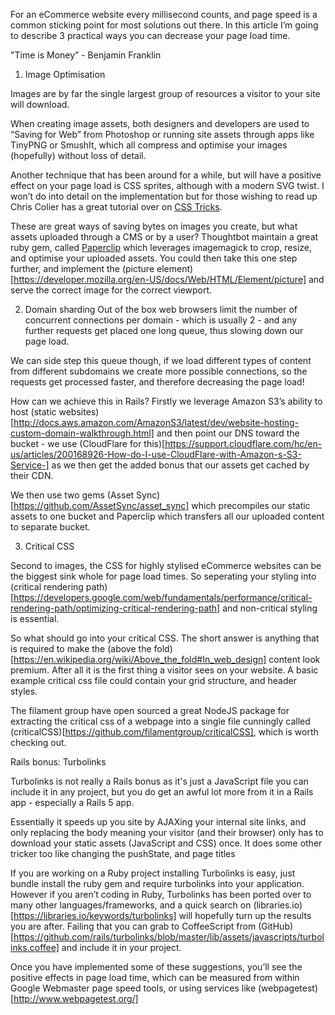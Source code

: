 For an eCommerce website every millisecond counts, and page speed is a common sticking point for most solutions out there. In this article I’m going to describe 3 practical ways you can decrease your page load time.

"Time is Money” - Benjamin Franklin

1. Image Optimisation

Images are by far the single largest group of resources a visitor to your site will download.

When creating image assets, both designers and developers are used to “Saving for Web” from Photoshop or running site assets through apps like TinyPNG or SmushIt, which all compress and optimise your images (hopefully) without loss of detail.

Another technique that has been around for a while, but will have a positive effect on your page load is CSS sprites, although with a modern SVG twist. I won’t do into detail on the implementation but for those wishing to read up Chris Colier has a great tutorial over on [CSS Tricks](https://css-tricks.com/svg-sprites-use-better-icon-fonts/).

These are great ways of saving bytes on images you create, but what assets uploaded through a CMS or by a user? Thoughtbot maintain a great ruby gem, called [Paperclip](https://github.com/thoughtbot/paperclip) which leverages imagemagick to crop, resize, and optimise your uploaded assets. You could then take this one step further, and implement the (picture element)[https://developer.mozilla.org/en-US/docs/Web/HTML/Element/picture] and serve the correct image for the correct viewport.

2. Domain sharding
Out of the box web browsers limit the number of concurrent connections per domain - which is usually 2 - and any further requests get placed one long queue, thus slowing down our page load.

We can side step this queue though, if we load different types of content from different subdomains we create more possible connections, so the requests get processed faster, and therefore decreasing the page load!

How can we achieve this in Rails? Firstly we leverage Amazon S3’s ability to host (static websites)[http://docs.aws.amazon.com/AmazonS3/latest/dev/website-hosting-custom-domain-walkthrough.html] and then point our DNS toward the bucket - we use (CloudFlare for this)[https://support.cloudflare.com/hc/en-us/articles/200168926-How-do-I-use-CloudFlare-with-Amazon-s-S3-Service-] as we then get the added bonus that our assets get cached by their CDN.

We then use two gems (Asset Sync)[https://github.com/AssetSync/asset_sync] which precompiles our static assets to one bucket and Paperclip which transfers all our uploaded content to separate bucket.

3. Critical CSS

Second to images, the CSS for highly stylised eCommerce websites can be the biggest sink whole for  page load times. So seperating your styling into (critical rendering path)[https://developers.google.com/web/fundamentals/performance/critical-rendering-path/optimizing-critical-rendering-path] and non-critical styling is essential.

So what should go into your critical CSS. The short answer is anything that is required to make the (above the fold)[https://en.wikipedia.org/wiki/Above_the_fold#In_web_design] content look premium. After all it is the first thing a visitor sees on your website. A basic example critical css file could contain your grid structure, and header styles.

The filament group have open sourced a great NodeJS package for extracting the critical css of a webpage into a single file cunningly called (criticalCSS)[https://github.com/filamentgroup/criticalCSS], which is worth checking out.

Rails bonus: Turbolinks

Turbolinks is not really a Rails bonus as it's just a JavaScript file you can include it in any project, but you do get an awful lot more from it in a Rails app - especially a Rails 5 app.

Essentially it speeds up you site by AJAXing your internal site links, and only replacing the body meaning your visitor (and their browser) only has to download your static assets (JavaScript and CSS) once. It does some other tricker too like changing the pushState, and page titles

If you are working on a Ruby project installing Turbolinks is easy, just bundle install the ruby gem and require turbolinks into your application. However if you aren’t coding in Ruby, Turbolinks has been ported over to many other languages/frameworks, and a quick search on (libraries.io)[https://libraries.io/keywords/turbolinks] will hopefully turn up the results you are after. Failing that you can grab to CoffeeScript from (GitHub)[https://github.com/rails/turbolinks/blob/master/lib/assets/javascripts/turbolinks.coffee] and include it in your project.

Once you have implemented some of these suggestions, you’ll see the positive effects in page load time, which can be measured from within Google Webmaster page speed tools, or using services like (webpagetest)[http://www.webpagetest.org/]
